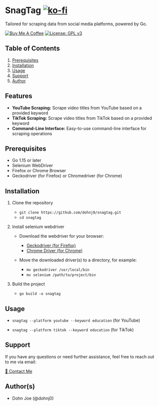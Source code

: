 # SnagTag [![ko-fi](https://ko-fi.com/img/githubbutton_sm.svg)](https://ko-fi.com/dohnj0)

Tailored for scraping data from social media platforms, powered by Go.

[![Buy Me A Coffee](https://img.shields.io/badge/Buy%20Me%20A%20Coffee-Donate-yellow.svg)](https://www.buymeacoffee.com/dohnj0) [![License: GPL v3](https://img.shields.io/badge/License-GPLv3-blue.svg)](https://www.gnu.org/licenses/gpl-3.0.en.html)

## Table of Contents
1. [Prerequisites](#Prerequisites)
2. [Installation](#Installation)
3. [Usage](#Usage)
4. [Support](#Support)
5. [Author](#Author)

## Features
- **YouTube Scraping:** Scrape video titles from YouTube based on a provided keyword
- **TikTok Scraping:** Scrape video titles from TikTok based on a provided keyword
- **Command-Line Interface:** Easy-to-use command-line interface for scraping operations


## Prerequisites
- Go 1.15 or later
- Selenium WebDriver
- Firefox or Chrome Browser
- Geckodriver (for Firefox) or Chromedriver (for Chrome)
   
## Installation
1. Clone the repository
   - `git clone https://github.com/dohnj0/snagtag.git`
   - `cd snagtag`
     
2. Install selenium webdriver
   - Download the webdriver for your browser:
     - [Geckodriver (for Firefox)](https://github.com/mozilla/geckodriver/releases)
     - [Chrome Driver (for Chrome)](https://sites.google.com/a/chromium.org/chromedriver/)
    
   - Move the downloaded driver(s) to a directory, for example:
     - `mv geckodriver /usr/local/bin`
     - `mv selenium /path/to/project/bin`
    
 3. Build the project
    - `go build -o snagtag`

## Usage
- `snagtag --platform youtube --keyword education` (for YouTube)

- `snagtag --platform tiktok --keyword education` (for TikTok)

## Support
If you have any questions or need further assistance, feel free to reach out to me via email:

[💌 Contact Me](mailto:dohnj0@proton.me)

## Author(s)
- Dohn Joe (@dohnj0)
